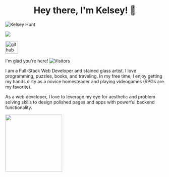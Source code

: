 <h1 align="center"> Hey there, I'm Kelsey! 🌼 </h1> 

![Kelsey Hunt](https://media.giphy.com/media/vFKqnCdLPNOKc/giphy.gif)

<img src="https://drive.google.com/uc?export=view&id=1O8iDJlzR_L8HzNlSyNF-SqZBUsNjCMB7" />



[<img src='https://cdn.jsdelivr.net/npm/simple-icons@3.0.1/icons/github.svg' alt='github' height='40'>](https://github.com/hello)



I'm glad you're here!    ![Visitors](https://api.visitorbadge.io/api/visitors?path=https%3A%2F%2Fgithub.com%2FKelsey-Hunt%2FKelsey-Hunt&label=Visitors&countColor=%23263759)

I am a Full-Stack Web Developer and stained glass artist. I love programming, puzzles, books, and traveling. In my free time, I enjoy getting my hands dirty as a novice homesteader and playing videogames (RPGs are my favorite).

As a web developer, I love to leverage my eye for aesthetic and problem solving skills to design polished pages and apps with powerful backend functionality.

<img height="180em" src="https://github-readme-stats.vercel.app/api?username=Kelsey-Hunt&show_icons=true&hide_border=true&&count_private=true&include_all_commits=true" />

<!--
**Kelsey-Hunt/Kelsey-Hunt** is a ✨ _special_ ✨ repository because its `README.md` (this file) appears on your GitHub profile.

Here are some ideas to get you started:

- 🔭 I’m currently working on ...
- 🌱 I’m currently learning ...
- 👯 I’m looking to collaborate on ...
- 🤔 I’m looking for help with ...
- 💬 Ask me about ...
- 📫 How to reach me: ...
- 😄 Pronouns: ...
- ⚡ Fun fact: ...
-->
